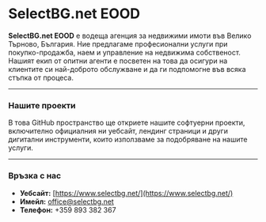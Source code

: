# SelectBG.net EOOD

**SelectBG.net EOOD** е водеща агенция за недвижими имоти във Велико Търново, България. Ние предлагаме професионални услуги при покупко-продажба, наем и управление на недвижима собственост. Нашият екип от опитни агенти е посветен на това да осигури на клиентите си най-доброто обслужване и да ги подпомогне във всяка стъпка от процеса.

---

### Нашите проекти

В това GitHub пространство ще откриете нашите софтуерни проекти, включително официалния ни уебсайт, лендинг страници и други дигитални инструменти, които използваме за подобряване на нашите услуги.

---

### Връзка с нас

* **Уебсайт:** [https://www.selectbg.net/](https://www.selectbg.net/)
* **Имейл:** [office@selectbg.net](mailto:office@selectbg.net)
* **Телефон:** +359 893 382 367
